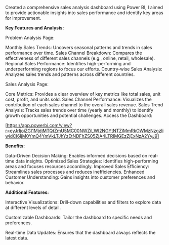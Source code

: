 Created a comprehensive sales analysis dashboard using Power BI, I aimed to provide actionable insights into sales performance and identify key areas for improvement.

**Key Features and Analysis:**

Problem Analysis Page:

Monthly Sales Trends: Uncovers seasonal patterns and trends in sales performance over time.
Sales Channel Breakdown: Compares the effectiveness of different sales channels (e.g., online, retail, wholesale).
Regional Sales Performance: Identifies high-performing and underperforming regions to focus our efforts.
Country-wise Sales Analysis: Analyzes sales trends and patterns across different countries.

Sales Analysis Page:

Core Metrics: Provides a clear overview of key metrics like total sales, unit cost, profit, and units sold.
Sales Channel Performance: Visualizes the contribution of each sales channel to the overall sales revenue.
Sales Trend Analysis: Tracks sales trends over time (yearly and monthly) to identify growth opportunities and potential challenges.
Access the Dashboard:

[https://app.powerbi.com/view?r=eyJrIjoiZGI1MjdjMTQtZmU5MC00NWZiLWI2NGYtNTZiMmRkOWMzNzgzIiwidCI6IjM0YmQ4YmVkLTJhYzEtNDFhZS05ZjA4LTRlMGEzZjExNzA2YyJ9]

**Benefits:**

Data-Driven Decision Making: Enables informed decisions based on real-time data insights.
Optimized Sales Strategies: Identifies high-performing areas and focuses resources accordingly.
Improved Sales Efficiency: Streamlines sales processes and reduces inefficiencies.
Enhanced Customer Understanding: Gains insights into customer preferences and behavior.

**Additional Features:**

Interactive Visualizations: Drill-down capabilities and filters to explore data at different levels of detail.

Customizable Dashboards: Tailor the dashboard to specific needs and preferences.

Real-time Data Updates: Ensures that the dashboard always reflects the latest data.
